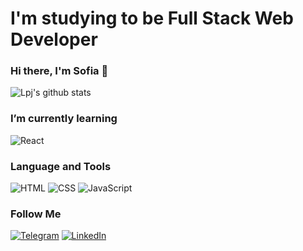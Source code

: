 <h1> I'm studying to be Full Stack Web Developer</h1>

### Hi there, I'm Sofia 👋

![Lpj's github stats](https://github-readme-stats.vercel.app/api?username=sonyagromovaya&show_icons=true&count_private=true)

### I’m currently learning
![React](https://img.shields.io/badge/-React-090909?style=for-the-badge&logo=React)

### Language and Tools
![HTML](https://img.shields.io/badge/-HTML-090909?style=for-the-badge&logo=html)
![CSS](https://img.shields.io/badge/-CSS-090909?style=for-the-badge&logo=CSS&logoColor=2862E9)
![JavaScript](https://img.shields.io/badge/-JavaScript-090909?style=for-the-badge&logo=JavaScript)

### Follow Me 
[![Telegram ](https://img.shields.io/badge/-Telegram-090909?style=for-the-badge&logo=Telegram)](https://t.me/sofiagromovaya)
[![LinkedIn ](https://img.shields.io/badge/-LinkedIn-090909?style=for-the-badge&logo=LinkedIn&logoColor=0077B5)](https://www.linkedin.com/in/sofia-gromovaya-245741177/)
<!-- 
Here are some ideas to get you started:

- 🔭 I’m currently working on ...
- 🌱 I’m currently learning ...
- 👯 I’m looking to collaborate on ...
- 🤔 I’m looking for help with ...
- 💬 Ask me about ...
- 📫 How to reach me: ...
- 😄 Pronouns: ...
- ⚡ Fun fact: ...
-->
